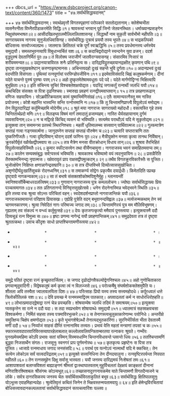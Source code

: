+++
dbcs_url = "https://www.dsbcproject.org/canon-text/content/360/1473"
title = "४७.सर्वार्थसिद्धावदानम्"

+++
४७ सर्वार्थसिद्धावदानम्।
स्वार्थप्रवृत्तौ विगतस्पृहाणां
परोपकारे सततोद्यतानाम्। 
क्लेशेष्वभीता व्यसनैरनीता 
विघ्नैरपीडाकरमेति सिद्धिः॥१॥
श्रावस्त्यां भगवान् पूर्वं जिनो जेतवनस्थितः। 
धर्माख्यानप्रसङ्गेन भिक्षुसंघमभाषत॥२॥
आसीदखिलभूपालमौलिलालितशासनह्। 
सिद्धार्थो नाम सुकृती सार्वभौमो महीपतिः॥३॥
सागराख्यस्य नागस्य सूनुर्जलधिवासिनह्। 
सर्वार्थसिद्धः पुत्रत्वं प्रययौ तस्य भूपतेः॥४॥
स भाद्रकल्पिको बोधिसत्त्वः सत्त्वोज्ज्वलप्रभः। 
जातमात्रः क्षितितलं चक्रे पूर्णं स्वऋद्धिभिः॥५॥
तस्य प्रवर्धमानस्य धर्मस्येव समुद्ययौ। 
समस्तभुवनव्यापि विबुधाभ्यर्चितं यशः॥६॥
स कदाचिद्वरोद्याने स्यन्दनेन युवा व्रजन्। 
ददर्श वृद्धपुरुषं देवतानिर्मितं पुरः॥७॥
तं विलोक्य जराजीर्णं जातवैराग्यवासनह्। 
संसारमिव निःसारं स शरीवममन्यत॥८॥
उद्यानयात्राविरतः शनैः प्रतिनिवृत्य सः। 
दारिद्य्रविद्रुतच्छायानद्राक्षीत् कृपणान् पथि॥९॥
दृष्ट्वा तानसुखक्लेष्टान् करुणाकृष्टमानसः। 
अचिन्तयदहो दुःखं सहन्ते भुवि दुर्गताः॥१०॥
अदानप्रभवं दुःखं वदन्तीति विसंगताः। 
पृथिव्यां रत्नपूर्णायां परपिण्डोपजीविनः॥११॥
इदमेवाविसंवादि चिह्नं कलुषकर्मणाम्। 
दीनां यदेते याचन्ते पुरुषं पुरुषाः परम्॥१२॥
अहो दुष्कृतमेतेषामवधूताः पदे पदे। 
यदेते मार्गणोद्विग्ना भिक्षित्वापि बुभुक्षिताः॥१३॥
इति संचिन्त्य सुचिरं विश्चक्लेशक्षयोद्यतः। 
यदरिद्रं जगत्कर्तुं रत्नार्थी जलधिं ययौ॥१४॥
कथचिदिव संसक्तः स पित्रा दृढनिश्चयः। 
स्मारुह्य प्रवहणं रत्नद्वीपमवाप्तवान्॥ १५॥
तत्र प्रवहणारूढान् वणिजः सहयायिनः। 
सोऽब्रवीत्क्रियताम् कामं युष्माभिर्मणिसंग्रहं॥१६॥
एतैः सामान्यरत्नैस्तु मम नास्ति प्रयोजनम्। 
कोशे महान्ति भास्वन्ति सन्ति रत्नोत्तमानि नः॥१७॥
किं तु चिन्तामणिप्राप्त्यै विपुलोऽयं ममोद्यमः। 
तेन विद्रुतदारिद्य्रां कर्तुमिच्छामि मोदेनीम्॥१८॥
श्रुतं मया नागराजः सागराख्यो महोदधौ।
वसत्यस्ति गृहे तस्य चिन्तितार्थप्रदो मणिः॥१९॥
विलङ्घ्य विषमं मार्गं तमादातुं व्रजाम्यहम्। 
नास्ति धैर्यसहायानाम् दुर्गमं व्यवसायिनाम्॥२०॥
न च मद्विरहे किंचिद् व्यसनं वो भविष्यति। 
सत्यमेव परार्थोऽयं यदि मे सुकृतोद्यमः॥२१॥
इत्युक्त्वा तान् समामन्त्र्य प्रतस्थे स्थिरनिश्चयः। 
महतीं धृतिमालम्ब्य सत्त्ववान् पार्थिवात्मजः॥२२॥
गुल्फमात्रेण सप्ताहं गत्वा गङ्गमवर्त्मना। 
जानुदघ्नेन सप्ताहं सप्ताहं पौरुषेण च॥२३॥
चत्वारि सप्तरात्राणि ततः पुष्करिणीजलैः। 
गत्वा दृष्टिविषान् घोरान् ददर्श फणिनः पुरः॥२४॥
मैत्रीयुक्तेन मनसा कृत्वा तानथ निर्विषान्। 
क्रूरकोपैर्वृतं यक्षैर्यक्षद्वीपमवाप सः॥२५॥
तत्र मैत्रेण मनसा वीतक्रोधान् विधाय तान्॥२६॥
शुश्राव तैरभिहितं विपुलोत्साहविस्मितैः॥२६॥
कुमार स्फीटसत्त्वेन तथा वीर्येणचामुना। 
नागराजस्य भवनं समाहितमवाप्य तम्॥२७॥
कालेन सम्यक्संबुद्धः सर्वग़्यस्त्वं भविष्यसि। 
श्रावकाश्च भविष्यामो वयं त्वदनुयायिनः॥ २८॥
प्रसन्नैरिति तैरुक्तमभिनन्द्य नृपात्मजः। 
रक्षेवरावृतं प्राप राक्षसद्वीपमुत्कटम्॥ २९॥
तथैव विगतक्रूरविकारैस्तैः स पूजितः। 
भूजोत्क्षेपेण निक्षिप्तः क्षणान्नागेन्द्रसद्मानि॥ ३०॥
स तत्र दीप्तविभवे दिव्योत्साससुखोचितः। 
अशृणोद्दीर्घदुःखार्तिसूचकं रोदनध्वनिम्॥३१॥
स तमाकर्ण्य सोद्वेगः प्रकृत्यैव दयार्द्रधीः। 
किमेतदिति पप्रच्छ दृष्ट्वाग्रे नागकन्यकाम्॥३२॥
सा तं बभाषे संसक्तशोकोष्मपिशुनैर्मुहुः। 
म्लानयन्तीं स्वनिश्वासौर्बिम्बाधरदलत्विषम्॥३३॥
गुणावान् नागराजस्य पुत्रः कमललोचनः। 
ज्योष्ठः सर्वार्थसिद्धाख्यः प्रियः पञ्चत्वमागतः॥३४॥
ततः प्रतिगतानन्दे विनिवृत्तसुखोत्सवे। 
धनेन रोदनेनास्मिन्न भवेद्भवने स्थितिः॥३५॥
इति तस्या वचः श्रुत्वा सोऽन्तः परिचितां वहन्। 
स्वदेशदर्शनप्राप्तो नागराजान्तिकं ययौ॥३६॥
नागराजस्तमायान्तं परिज्ञाय प्रियासखः। 
एह्येहि पुत्रेति वदन् बभूवानन्दविह्वलः॥३७॥
मर्त्यजन्मकथाम् तेन स्वं चागमनकारणम्। 
श्रुत्वा निवेदितं नागः परिष्वज्य जगाद तम्॥३८॥
चिन्तामणिरयं पुत्र मम मौलिविभूषणम्। 
गृह्यताम् तव संकल्पं न वन्ध्यं कर्तुमुत्सहे॥३९॥
देयः कृतजगत्कृत्यो ममैवायं पुनस्त्वया। 
इत्युक्त्वास्मै ददौ दिव्यचूडं रत्न विमुच्य सः॥४०॥
हृष्टः प्रणम्य नागेन्द्रं ययौ प्रवहणान्तिकम्॥४१॥
समुद्रदेवता तत्र तं दृष्ट्वा श्रुततत्कथा। 
उवाच कीदृशः साधो प्राप्तश्चिन्तामणीस्त्वया॥४२॥
*                   *                     *                         * ।
*                   *                     *                         * ॥४३॥
*                   *                     *                         * ।
*                   *                     *                         * ॥४४॥
समुद्रे पतितं दृष्ट्वा रत्नं कृच्छ्रतरार्जितम्। 
स जगाद दृढोद्योगवैफल्योद्वेगनिश्चलः॥४५॥
अहो गुणोचिताकारा प्रणयान्मृदुवादिनी। 
विद्वेषकलुषं कर्म कृत्वा त्वं न विलज्जसे॥४६॥
परोत्कर्षेषु संघर्षशोकक्लेशमुपैति यः। 
शीतला अपि तस्यैता ज्वालावलयिता दिशः॥ ४७॥
परित्साहः प्रियो  यस्य तस्य सत्त्वमहोदधेः। 
कर्पूरधवलं धत्ते त्रिलोकीतिलकं यशः॥ ४८॥
देवि प्रयच्छ मे रत्नमस्माद्विरम पातकात्। 
अपवादलतां कर्म न साधोरधिरोह्हति॥४९॥
लोभात्प्रमादाद्द्वेषाद्वा रत्नं चेन्न प्रयच्छसि। 
शोषयाम्येष जलधिं तदिमं ते समाश्रयम्॥५०॥
इत्युक्त्वा प्यसकृत्तेन सा रत्ने न ददौ यदा। 
स तदा स्वप्रभावेण शोषायाब्धेः समुद्ययौ॥५१॥
ध्यातमात्रं सहस्राक्षवचसा विश्वकर्मणा। 
निर्मितं सहसा तस्य पत्रमाविरभुत्करे॥५२॥
स तेनागस्त्यचुलुकाकारेणाम्भः पयोनिधेः। 
अन्तरीक्षे समुत्क्षिप्य चिक्षेप क्षमणोद्यतः॥५३॥
कृते भूभागशेषेऽब्धौ तेनात्यद्भुतकारिणा। 
सुरनिर्भर्त्सिता भीता देवतास्मै मणीं ददौ॥ ५४॥
निर्व्याजं साहसं दीप्तिं रत्नानामिव तत्त्वतः। 
प्रभावं वेत्ति महतां मन्त्राणां तपसां च कः॥५५॥
स्फारस्तावदपारवारिविरसव्यापारहेलाबलात् 
कल्लोलावलियन्त्रिताम्बरतया रत्नाकरः श्रूयते। 
गम्भीरः पुनरप्रमेयमहिमा कोऽपि प्रभावः सतां 
यस्मिन् विस्मयधाम्नि चिन्तनविधावन्ते प्लवन्ते धियः॥५६॥
ततश्चिन्तामणिं बुद्ध्वा निजसार्थेन संगतः। 
राजसूनुः स्वनगरं प्राप पूर्णमनोरथः॥ ५७॥
कृतकृत्यः प्रहृष्टेनः स पित्रा तत्र पूजितः। 
ध्वजाग्रे रत्नमाधाय जगाद जनसंसदि॥ ५८॥
परार्थ एव यत्नोऽयं नात्मार्थो यदि मे क्कचित्। 
तेन सत्येन लोकोऽय सर्वं यात्वदरिद्रताम्॥५९॥
इत्युक्ते सत्त्वनिधिना तेन दीनदयालुना। 
रत्नवृष्टिरपर्यन्ता निपपात महीतले॥६०॥
तेन रत्नसमूहेन दिक्षु सर्वासु भास्वता। 
ययौ जनस्य दारिद्य्रमयं निःशेषतां तमः॥६१॥
आशापाशवतां बलाप्त्रविशतां बाह्याङ्गणं श्रीमतां 
द्वाःस्थाघातवताम् मुहुर्विचलतां देहक्षयं काङ्क्षतां 
दीनानां मणिराशिरश्मिशबलः श्रीसंगमः कोऽप्यभूत्॥६२॥
तच्छासनादुरगनायकमेव याते 
चिन्तामणौ विगतदैन्यजने च लोके। 
सर्वत्र दानरसिकस्य जनस्य चेतः 
सर्वार्थिसार्थविरताकुलितं बभूव॥६३॥
सर्वार्थसिद्धः क्षितिपालसूनुः 
योऽभूत्स एवाहमिहान्यदेहः। 
श्रुत्वेतिवृत्तं कथितं जिनेन 
ते भिक्षवस्तन्मयतामवापुः॥ ६४॥
इति क्षेमेन्द्रविरचितायां बोधिसत्त्वावदानकल्पलतायां 
सर्वार्थसिद्धावदानं सत्पचत्वारिंशः पल्लवः॥
